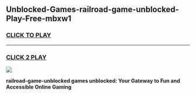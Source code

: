 
## Unblocked-Games-railroad-game-unblocked-Play-Free-mbxw1
<h3>
<a href="https://premium76.site?title=railroad-game-unblocked&ref=23A">CLICK TO PLAY</a></h3>
<hr>

<h3>
<a href="https://premium76.site?title=railroad-game-unblocked&ref=23A">CLICK 2 PLAY</a>
  
</h3>

<a href="https://premium76.site?title=railroad-game-unblocked&ref=23A"><img src="https://clearcache.store/games.png"></a>


**railroad-game-unblocked games unblocked: Your Gateway to Fun and Accessible Online Gaming**
